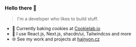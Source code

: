 ### Hello there 👋

> I'm a developer who likes to build stuff.

- 🍪 Currently baking cookies at [Cookielab.io](https://cookielab.io)
- 🧰 I use React.js, Next.js, shacdn/ui, Tailwindcss and more
- 🌐 See my work and projects at [hajnyon.cz](https://hajnyon.cz)
